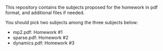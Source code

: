 This repository contains the subjects proposed for the homework in pdf
format, and additional files if needed.

You should pick two subjects among the three subjects below:
- mp2.pdf: Homework #1
- sparse.pdf: Homework #2
- dynamics.pdf: Homework #3
  
